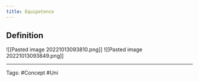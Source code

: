 ```yaml
---
title: Equipotence
---
```

## Definition
![[Pasted image 20221013093810.png]]
![[Pasted image 20221013093849.png]]

---
Tags: #Concept #Uni 